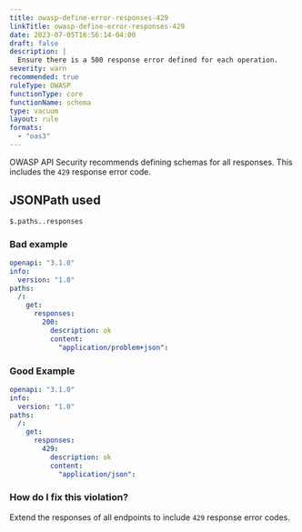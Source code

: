```yaml
---
title: owasp-define-error-responses-429
linkTitle: owasp-define-error-responses-429
date: 2023-07-05T16:56:14-04:00
draft: false
description: |
  Ensure there is a 500 response error defined for each operation.
severity: warn
recommended: true
ruleType: OWASP
functionType: core
functionName: schema
type: vacuum
layout: rule
formats:
  - "oas3"
---
```


OWASP API Security recommends defining schemas for all responses. This includes the `429` response error code.

## JSONPath used

`$.paths..responses`

### Bad example

```yaml
openapi: "3.1.0"
info:
  version: "1.0"
paths:
  /:
    get:
      responses:
        200:
          description: ok
          content:
            "application/problem+json":
```
### Good Example

```yaml
openapi: "3.1.0"
info:
  version: "1.0"
paths:
  /:
    get:
      responses:
        429:
          description: ok
          content:
            "application/json":
```

### How do I fix this violation?

Extend the responses of all endpoints to include `429` response error codes.


